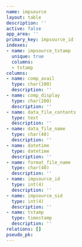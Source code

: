 ```yaml
---
name: impsource
layout: table
description: ''
active: false
app_area: ''
primary_key: impsource_id
indexes:
- name: impsource_tstamp
  unique: true
  columns:
  - tstamp
columns:
- name: comp_avail
  type: char(200)
  description: ''
- name: comp_display
  type: char(200)
  description: ''
- name: data_file_contents
  type: text
  description: ''
- name: data_file_name
  type: char(40)
  description: ''
- name: datetime
  type: datetime
  description: ''
- name: format_file_name
  type: char(40)
  description: ''
- name: impsource_id
  type: int(4)
  description: ''
- name: impsource_sid
  type: int(4)
  description: ''
- name: tstamp
  type: timestamp
  description: ''
relations: []
pseudo_pk: 
---
```



